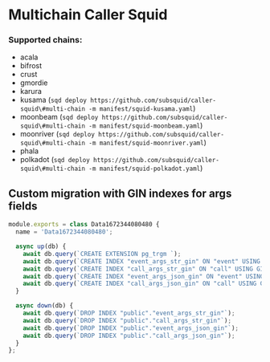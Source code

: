 # Multichain Caller Squid

### Supported chains:

- acala
- bifrost
- crust
- gmordie
- karura
- kusama (`sqd deploy https://github.com/subsquid/caller-squid\#multi-chain -m manifest/squid-kusama.yaml`)
- moonbeam (`sqd deploy https://github.com/subsquid/caller-squid\#multi-chain -m manifest/squid-moonbeam.yaml`)
- moonriver (`sqd deploy https://github.com/subsquid/caller-squid\#multi-chain -m manifest/squid-moonriver.yaml`)
- phala
- polkadot (`sqd deploy https://github.com/subsquid/caller-squid\#multi-chain -m manifest/squid-polkadot.yaml`)

## Custom migration with GIN indexes for args fields

```javascript
module.exports = class Data1672344080480 {
  name = 'Data1672344080480';

  async up(db) {
    await db.query(`CREATE EXTENSION pg_trgm `);
    await db.query(`CREATE INDEX "event_args_str_gin" ON "event" USING GIN ("args_str") `);
    await db.query(`CREATE INDEX "call_args_str_gin" ON "call" USING GIN ("args_str") `);
    await db.query(`CREATE INDEX "event_args_json_gin" ON "event" USING GIN ("args_json") `);
    await db.query(`CREATE INDEX "call_args_json_gin" ON "call" USING GIN ("args_json") `);
  }

  async down(db) {
    await db.query(`DROP INDEX "public"."event_args_str_gin"`);
    await db.query(`DROP INDEX "public"."call_args_str_gin"`);
    await db.query(`DROP INDEX "public"."event_args_json_gin"`);
    await db.query(`DROP INDEX "public"."call_args_json_gin"`);
  }
};
```
